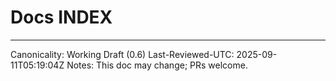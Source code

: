 ﻿# Docs INDEX

---
Canonicality: Working Draft (0.6)
Last-Reviewed-UTC: 2025-09-11T05:19:04Z
Notes: This doc may change; PRs welcome.